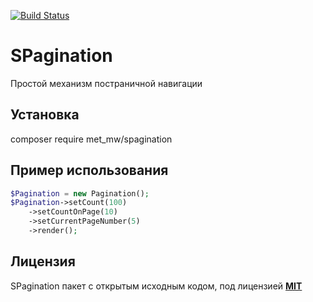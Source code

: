 [![Build Status](https://travis-ci.org/met-mw/SPagination.svg?branch=master)](https://travis-ci.org/met-mw/SPagination)
# SPagination
Простой механизм постраничной навигации

## Установка
composer require met_mw/spagination

## Пример использования

```PHP
$Pagination = new Pagination();
$Pagination->setCount(100)
    ->setCountOnPage(10)
    ->setCurrentPageNumber(5)
    ->render();
```

## Лицензия
SPagination пакет с открытым исходным кодом, под лицензией **[MIT](https://opensource.org/licenses/MIT)**
